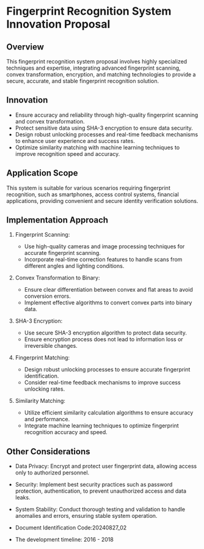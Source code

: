 # Fingerprint Recognition System Innovation Proposal

## Overview

This fingerprint recognition system proposal involves highly specialized techniques and expertise, integrating advanced fingerprint scanning, convex transformation, encryption, and matching technologies to provide a secure, accurate, and stable fingerprint recognition solution.

## Innovation

- Ensure accuracy and reliability through high-quality fingerprint scanning and convex transformation.
- Protect sensitive data using SHA-3 encryption to ensure data security.
- Design robust unlocking processes and real-time feedback mechanisms to enhance user experience and success rates.
- Optimize similarity matching with machine learning techniques to improve recognition speed and accuracy.

## Application Scope

This system is suitable for various scenarios requiring fingerprint recognition, such as smartphones, access control systems, financial applications, providing convenient and secure identity verification solutions.

## Implementation Approach

1. Fingerprint Scanning:
   - Use high-quality cameras and image processing techniques for accurate fingerprint scanning.
   - Incorporate real-time correction features to handle scans from different angles and lighting conditions.

2. Convex Transformation to Binary:
   - Ensure clear differentiation between convex and flat areas to avoid conversion errors.
   - Implement effective algorithms to convert convex parts into binary data.

3. SHA-3 Encryption:
   - Use secure SHA-3 encryption algorithm to protect data security.
   - Ensure encryption process does not lead to information loss or irreversible changes.

4. Fingerprint Matching:
   - Design robust unlocking processes to ensure accurate fingerprint identification.
   - Consider real-time feedback mechanisms to improve success unlocking rates.

5. Similarity Matching:
   - Utilize efficient similarity calculation algorithms to ensure accuracy and performance.
   - Integrate machine learning techniques to optimize fingerprint recognition accuracy and speed.

## Other Considerations

- Data Privacy: Encrypt and protect user fingerprint data, allowing access only to authorized personnel.
- Security: Implement best security practices such as password protection, authentication, to prevent unauthorized access and data leaks.
- System Stability: Conduct thorough testing and validation to handle anomalies and errors, ensuring stable system operation.

- Document Identification Code:20240827_02
- The development timeline: 2016 - 2018
